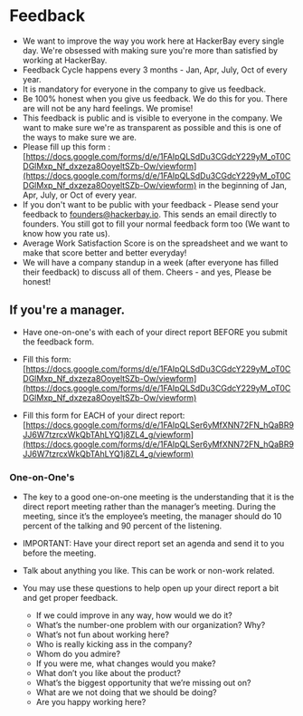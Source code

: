 # Feedback

- We want to improve the way you work here at HackerBay every single day. We're obsessed with making sure you're more than satisfied by working at HackerBay.
- Feedback Cycle happens every 3 months - Jan, Apr, July, Oct of every year.
- It is mandatory for everyone in the company to give us feedback.
- Be 100% honest when you give us feedback. We do this for you. There are will not be any hard feelings. We promise!
- This feedback is public and is visible to everyone in the company. We want to make sure we're as transparent as possible and this is one of the ways to make sure we are.
- Please fill up this form : [https://docs.google.com/forms/d/e/1FAIpQLSdDu3CGdcY229yM_oT0CDGlMxp_Nf_dxzeza8OoyeltSZb-Ow/viewform](https://docs.google.com/forms/d/e/1FAIpQLSdDu3CGdcY229yM_oT0CDGlMxp_Nf_dxzeza8OoyeltSZb-Ow/viewform) in the beginning of Jan, Apr, July, or Oct of every year.
- If you don't want to be public with your feedback - Please send your feedback to founders@hackerbay.io. This sends an email directly to founders. You still got to fill your normal feedback form too (We want to know how you rate us).
- Average Work Satisfaction Score is on the spreadsheet and we want to make that score better and better everyday!
- We will have a company standup in a week (after everyone has filled their feedback) to discuss all of them. Cheers - and yes, Please be honest! 


## If you're a manager. 

- Have one-on-one's with each of your direct report BEFORE you submit the feedback form. 

- Fill this form: [https://docs.google.com/forms/d/e/1FAIpQLSdDu3CGdcY229yM_oT0CDGlMxp_Nf_dxzeza8OoyeltSZb-Ow/viewform](https://docs.google.com/forms/d/e/1FAIpQLSdDu3CGdcY229yM_oT0CDGlMxp_Nf_dxzeza8OoyeltSZb-Ow/viewform)

- Fill this form for EACH of your direct report: [https://docs.google.com/forms/d/e/1FAIpQLSer6yMfXNN72FN_hQaBR9JJ6W7tzrcxWkQbTAhLYQ1j8ZL4_g/viewform](https://docs.google.com/forms/d/e/1FAIpQLSer6yMfXNN72FN_hQaBR9JJ6W7tzrcxWkQbTAhLYQ1j8ZL4_g/viewform)


### One-on-One's

- The key to a good one-on-one meeting is the understanding that it is the direct report meeting rather than the manager’s meeting. During the meeting, since it’s the employee’s meeting, the manager should do 10 percent of the talking and 90 percent of the listening. 

- IMPORTANT: Have your direct report set an agenda and send it to you before the meeting. 

- Talk about anything you like. This can be work or non-work related. 

- You may use these questions to help open up your direct report a bit and get proper feedback.

   - If we could improve in any way, how would we do it?
   - What’s the number-one problem with our organization? Why?
   - What’s not fun about working here?
   - Who is really kicking ass in the company?
   - Whom do you admire?
   - If you were me, what changes would you make?
   - What don’t you like about the product?
   - What’s the biggest opportunity that we’re missing out on?
   - What are we not doing that we should be doing?
   - Are you happy working here?
